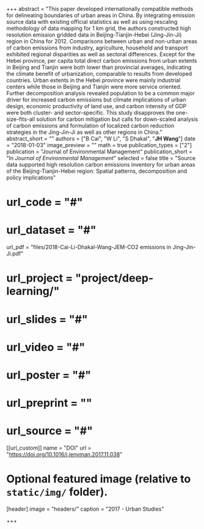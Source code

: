 +++
abstract = "This paper developed internationally compatible methods for delineating boundaries of urban areas in China. By integrating emission source data with existing official statistics as well as using rescaling methodology of data mapping for 1 km grid, the authors constructed high resolution emission gridded data in Beijing-Tianjin-Hebei (Jing-Jin-Ji) region in China for 2012. Comparisons between urban and non-urban areas of carbon emissions from industry, agriculture, household and transport exhibited regional disparities as well as sectoral differences. Except for the Hebei province, per capita total direct carbon emissions from urban extents in Beijing and Tianjin were both lower than provincial averages, indicating the climate benefit of urbanization, comparable to results from developed countries. Urban extents in the Hebei province were mainly industrial centers while those in Beijing and Tianjin were more service oriented. Further decomposition analysis revealed population to be a common major driver for increased carbon emissions but climate implications of urban design, economic productivity of land use, and carbon intensity of GDP were both cluster- and sector-specific. This study disapproves the one-size-fits-all solution for carbon mitigation but calls for down-scaled analysis of carbon emissions and formulation of localized carbon reduction strategies in the Jing-Jin-Ji as well as other regions in China."
abstract_short = ""
authors = ["B Cai", "W Li", "S Dhakal", "**JH Wang**"]
date = "2018-01-03"
image_preview = ""
math = true
publication_types = ["2"]
publication = "Journal of Environmental Management"
publication_short = "In *Journal of Environmental Management*"
selected = false
title = "Source data supported high resolution carbon emissions inventory for urban areas of the Beijing-Tianjin-Hebei region: Spatial patterns, decomposition and policy implications"
# url_code = "#"
# url_dataset = "#"
url_pdf = "files/2018-Cai-Li-Dhakal-Wang-JEM-CO2 emissions in Jing-Jin-Ji.pdf"
# url_project = "project/deep-learning/"
# url_slides = "#"
# url_video = "#"
# url_poster = "#"
# url_preprint = ""
# url_source = "#"

[[url_custom]]
name = "DOI"
url = "https://doi.org/10.1016/j.jenvman.2017.11.038"

# Optional featured image (relative to `static/img/` folder).
[header]
image = "headers/"
caption = "2017 - Urban Studies"

+++


